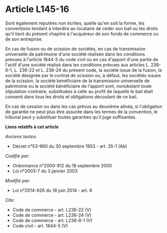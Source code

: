 # Article L145-16

Sont également réputées non écrites, quelle qu'en soit la forme, les conventions tendant à interdire au locataire de céder
son bail ou les droits qu'il tient du présent chapitre à l'acquéreur de son fonds de commerce ou de son entreprise. 

En cas de fusion ou de scission de sociétés, en cas de transmission universelle de patrimoine d'une société réalisée dans les
conditions prévues à l'article 1844-5 du code civil ou en cas d'apport d'une partie de l'actif d'une société réalisé dans les
conditions prévues aux articles L. 236-6-1, 
L. 236-22 et L. 236-24 du présent code, la société issue de la fusion, la société désignée par le contrat de scission ou, à
défaut, les sociétés issues de la scission, la société bénéficiaire de la transmission universelle de patrimoine ou la
société bénéficiaire de l'apport sont, nonobstant toute stipulation contraire, substituées à celle au profit de laquelle le
bail était consenti dans tous les droits et obligations découlant de ce bail. 

En cas de cession ou dans les cas prévus au deuxième alinéa, si l'obligation de garantie ne peut plus être assurée dans les
termes de la convention, le tribunal peut y substituer toutes garanties qu'il juge suffisantes.

**Liens relatifs à cet article**

_Anciens textes_:

  - Décret n°53-960 du 30 septembre 1953 - art. 35-1 (Ab)

_Codifié par_:

  - Ordonnance n°2000-912 du 18 septembre 2000
  - Loi n°2003-7 du 3 janvier 2003

_Modifié par_:

  - Loi n°2014-626 du 18 juin 2014 - art. 6

_Cite_:

  - Code de commerce - art. L236-22 (V)
  - Code de commerce - art. L236-24 (V)
  - Code de commerce - art. L236-6-1 (V)
  - Code civil - art. 1844-5 (V)
